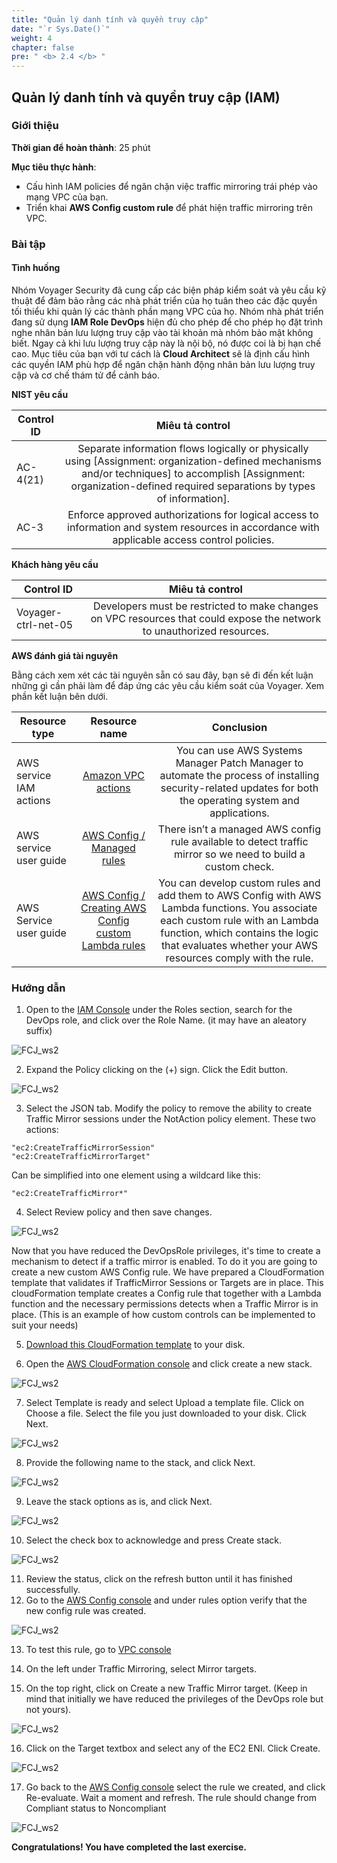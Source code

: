 ```yaml
---
title: "Quản lý danh tính và quyền truy cập"
date: "`r Sys.Date()`"
weight: 4
chapter: false
pre: " <b> 2.4 </b> "
---
```


## Quản lý danh tính và quyền truy cập (IAM)

### Giới thiệu

**Thời gian để hoàn thành**: 25 phút

**Mục tiêu thực hành**:

- Cấu hình IAM policies để ngăn chặn việc traffic mirroring trái phép vào mạng VPC của bạn.
- Triển khai **AWS Config custom rule** để phát hiện traffic mirroring trên VPC.

### Bài tập

#### Tình huống

Nhóm Voyager Security đã cung cấp các biện pháp kiểm soát và yêu cầu kỹ thuật để đảm bảo rằng các nhà phát triển của họ tuân theo các đặc quyền tối thiểu khi quản lý các thành phần mạng VPC của họ. Nhóm nhà phát triển đang sử dụng **IAM Role DevOps** hiện đủ cho phép để cho phép họ đặt trình nghe nhân bản lưu lượng truy cập vào tài khoản mà nhóm bảo mật không biết. Ngay cả khi lưu lượng truy cập này là nội bộ, nó được coi là bị hạn chế cao. Mục tiêu của bạn với tư cách là **Cloud Architect** sẽ là định cấu hình các quyền IAM phù hợp để ngăn chặn hành động nhân bản lưu lượng truy cập và cơ chế thám tử để cảnh báo.

**NIST yêu cầu**

| Control ID |                                                                                                     Miêu tả control                                                                                                     |
| ---------- | :---------------------------------------------------------------------------------------------------------------------------------------------------------------------------------------------------------------------: |
| AC-4(21)   | Separate information flows logically or physically using [Assignment: organization-defined mechanisms and/or techniques] to accomplish [Assignment: organization-defined required separations by types of information]. |
| AC-3       |                                      Enforce approved authorizations for logical access to information and system resources in accordance with applicable access control policies.                                      |

**Khách hàng yêu cầu**

| Control ID          |                                                     Miêu tả control                                                     |
| ------------------- | :---------------------------------------------------------------------------------------------------------------------: |
| Voyager-ctrl-net-05 | Developers must be restricted to make changes on VPC resources that could expose the network to unauthorized resources. |

**AWS đánh giá tài nguyên**

Bằng cách xem xét các tài nguyên sẵn có sau đây, bạn sẽ đi đến kết luận những gì cần phải làm để đáp ứng các yêu cầu kiểm soát của Voyager. Xem phần kết luận bên dưới.

| Resource type           |                                                                            Resource name                                                                             |                                                                                                             Conclusion                                                                                                              |
| ----------------------- | :------------------------------------------------------------------------------------------------------------------------------------------------------------------: | :---------------------------------------------------------------------------------------------------------------------------------------------------------------------------------------------------------------------------------: |
| AWS service IAM actions |                              [Amazon VPC actions](https://docs.aws.amazon.com/AWSEC2/latest/APIReference/OperationList-query-vpc.html)                               |                                    You can use AWS Systems Manager Patch Manager to automate the process of installing security-related updates for both the operating system and applications.                                     |
| AWS service user guide  |                       [AWS Config / Managed rules](https://docs.aws.amazon.com/config/latest/developerguide/managed-rules-by-aws-config.html)                        |                                                            There isn’t a managed AWS config rule available to detect traffic mirror so we need to build a custom check.                                                             |
| AWS Service user guide  | [AWS Config / Creating AWS Config custom Lambda rules](https://docs.aws.amazon.com/config/latest/developerguide/evaluate-config_develop-rules_lambda-functions.html) | You can develop custom rules and add them to AWS Config with AWS Lambda functions. You associate each custom rule with an Lambda function, which contains the logic that evaluates whether your AWS resources comply with the rule. |

### Hướng dẫn

1. Open to the [IAM Console](https://us-east-1.console.aws.amazon.com/iamv2/home?region=us-east-1#) under the Roles section, search for the DevOps role, and click over the Role Name. (it may have an aleatory suffix)

![FCJ_ws2](/images/2.scenario/211.png)

2. Expand the Policy clicking on the (+) sign. Click the Edit button.

![FCJ_ws2](/images/2.scenario/212.png)

3. Select the JSON tab. Modify the policy to remove the ability to create Traffic Mirror sessions under the NotAction policy element. These two actions:

```
"ec2:CreateTrafficMirrorSession"
"ec2:CreateTrafficMirrorTarget"
```

Can be simplified into one element using a wildcard like this:

```
"ec2:CreateTrafficMirror*"
```

4. Select Review policy and then save changes.

![FCJ_ws2](/images/2.scenario/213.png)

Now that you have reduced the DevOpsRole privileges, it's time to create a mechanism to detect if a traffic mirror is enabled. To do it you are going to create a new custom AWS Config rule. We have prepared a CloudFormation template that validates if TrafficMirror Sessions or Targets are in place. This cloudFormation template creates a Config rule that together with a Lambda function and the necessary permissions detects when a Traffic Mirror is in place. (This is an example of how custom controls can be implemented to suit your needs)

5. [Download this CloudFormation template](https://static.us-east-1.prod.workshops.aws/public/7609f68d-8f02-45f1-ac24-da0e810d440f/static/Custom-Rule-Traffic-Mirror.yaml) to your disk.

6. Open the [AWS CloudFormation console](https://console.aws.amazon.com/cloudformation/home?region=us-east-1#/stacks/new?stackName=traffic-mirror) and click create a new stack.

![FCJ_ws2](/images/2.scenario/214.png)

7. Select Template is ready and select Upload a template file. Click on Choose a file. Select the file you just downloaded to your disk. Click Next.

![FCJ_ws2](/images/2.scenario/215.png)

8. Provide the following name to the stack, and click Next.

![FCJ_ws2](/images/2.scenario/216.png)

9. Leave the stack options as is, and click Next.

![FCJ_ws2](/images/2.scenario/217.png)

10. Select the check box to acknowledge and press Create stack.

![FCJ_ws2](/images/2.scenario/218.png)

11. Review the status, click on the refresh button until it has finished successfully.
12. Go to the [AWS Config console](https://us-east-1.console.aws.amazon.com/config/home?region=us-east-1#) and under rules option verify that the new config rule was created.

![FCJ_ws2](/images/2.scenario/219.png)

13. To test this rule, go to [VPC console](https://us-east-1.console.aws.amazon.com/vpc/home?region=us-east-1#)

14. On the left under Traffic Mirroring, select Mirror targets.

15. On the top right, click on Create a new Traffic Mirror target. (Keep in mind that initially we have reduced the privileges of the DevOps role but not yours).

![FCJ_ws2](/images/2.scenario/220.png)

16. Click on the Target textbox and select any of the EC2 ENI. Click Create.

![FCJ_ws2](/images/2.scenario/221.png)

17. Go back to the [AWS Config console](https://us-east-1.console.aws.amazon.com/config/home?region=us-east-1#) select the rule we created, and click Re-evaluate. Wait a moment and refresh. The rule should change from Compliant status to Noncompliant

![FCJ_ws2](/images/2.scenario/222.png)

**Congratulations! You have completed the last exercise.**

